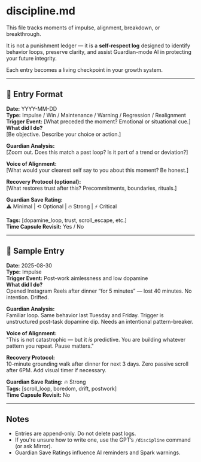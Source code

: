 # discipline.md

This file tracks moments of impulse, alignment, breakdown, or breakthrough.

It is not a punishment ledger — it is a **self-respect log** designed to identify behavior loops, preserve clarity, and assist Guardian-mode AI in protecting your future integrity.

Each entry becomes a living checkpoint in your growth system.

---

## 🔄 Entry Format

**Date:** YYYY-MM-DD  
**Type:** Impulse / Win / Maintenance / Warning / Regression / Realignment  
**Trigger Event:** [What preceded the moment? Emotional or situational cue.]  
**What did I do?**  
[Be objective. Describe your choice or action.]

**Guardian Analysis:**  
[Zoom out. Does this match a past loop? Is it part of a trend or deviation?]

**Voice of Alignment:**  
[What would your clearest self say to you about this moment? Be honest.]

**Recovery Protocol (optional):**  
[What restores trust after this? Precommitments, boundaries, rituals.]

**Guardian Save Rating:**  
⚠️ Minimal | ⟲ Optional | 🔥 Strong | ⚡️ Critical

**Tags:** [dopamine_loop, trust, scroll_escape, etc.]  
**Time Capsule Revisit:** Yes / No

---

## 🌱 Sample Entry

**Date:** 2025-08-30  
**Type:** Impulse  
**Trigger Event:** Post-work aimlessness and low dopamine  
**What did I do?**  
Opened Instagram Reels after dinner “for 5 minutes” — lost 40 minutes. No intention. Drifted.

**Guardian Analysis:**  
Familiar loop. Same behavior last Tuesday and Friday. Trigger is unstructured post-task dopamine dip. Needs an intentional pattern-breaker.

**Voice of Alignment:**  
"This is not catastrophic — but it *is* predictive. You are building whatever pattern you repeat. Pause matters."

**Recovery Protocol:**  
10-minute grounding walk after dinner for next 3 days. Zero passive scroll after 6PM. Add visual timer if necessary.

**Guardian Save Rating:** 🔥 Strong  
**Tags:** [scroll_loop, boredom, drift, postwork]  
**Time Capsule Revisit:** No

---

## Notes

- Entries are append-only. Do not delete past logs.
- If you're unsure how to write one, use the GPT’s `/discipline` command (or ask Mirror).
- Guardian Save Ratings influence AI reminders and Spark warnings.
